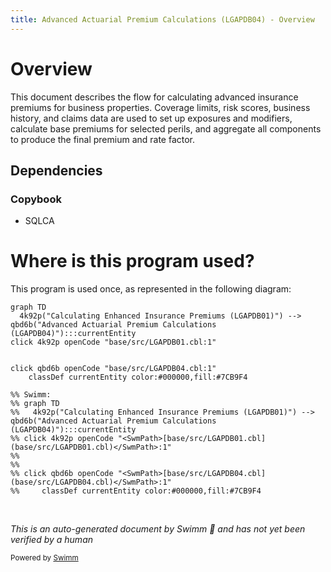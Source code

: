 ```yaml
---
title: Advanced Actuarial Premium Calculations (LGAPDB04) - Overview
---
```

# Overview

This document describes the flow for calculating advanced insurance premiums for business properties. Coverage limits, risk scores, business history, and claims data are used to set up exposures and modifiers, calculate base premiums for selected perils, and aggregate all components to produce the final premium and rate factor.

## Dependencies

### Copybook

- SQLCA

# Where is this program used?

This program is used once, as represented in the following diagram:

```mermaid
graph TD
  4k92p("Calculating Enhanced Insurance Premiums (LGAPDB01)") --> qbd6b("Advanced Actuarial Premium Calculations (LGAPDB04)"):::currentEntity
click 4k92p openCode "base/src/LGAPDB01.cbl:1"
  
  
click qbd6b openCode "base/src/LGAPDB04.cbl:1"
    classDef currentEntity color:#000000,fill:#7CB9F4

%% Swimm:
%% graph TD
%%   4k92p("Calculating Enhanced Insurance Premiums (LGAPDB01)") --> qbd6b("Advanced Actuarial Premium Calculations (LGAPDB04)"):::currentEntity
%% click 4k92p openCode "<SwmPath>[base/src/LGAPDB01.cbl](base/src/LGAPDB01.cbl)</SwmPath>:1"
%%   
%%   
%% click qbd6b openCode "<SwmPath>[base/src/LGAPDB04.cbl](base/src/LGAPDB04.cbl)</SwmPath>:1"
%%     classDef currentEntity color:#000000,fill:#7CB9F4
```

&nbsp;

*This is an auto-generated document by Swimm 🌊 and has not yet been verified by a human*

<SwmMeta version="3.0.0" repo-id="Z2l0aHViJTNBJTNBU3dpbW1pby1nZW5hcHAtbW90b3IlM0ElM0FHaXJpLVN3aW1t" repo-name="Swimmio-genapp-motor"><sup>Powered by [Swimm](https://app.swimm.io/)</sup></SwmMeta>
